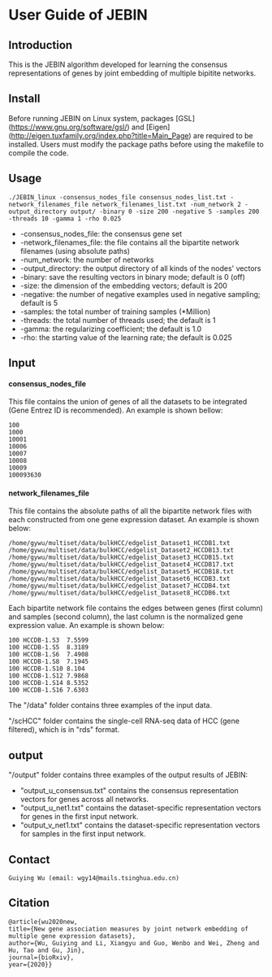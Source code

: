 # User Guide of JEBIN

## Introduction

This is the JEBIN algorithm developed for learning the consensus representations of genes by joint embedding of multiple bipitite networks. 


## Install
Before running JEBIN on Linux system, packages [GSL] (https://www.gnu.org/software/gsl/)  and [Eigen] (http://eigen.tuxfamily.org/index.php?title=Main_Page) are required to be installed. Users must modify the package paths before using the makefile to compile the code.


## Usage
```
./JEBIN_linux -consensus_nodes_file consensus_nodes_list.txt -network_filenames_file network_filenames_list.txt -num_network 2 -output_directory output/ -binary 0 -size 200 -negative 5 -samples 200 -threads 10 -gamma 1 -rho 0.025
```

- -consensus_nodes_file: 
                the consensus gene set
- -network_filenames_file: 
                the file contains all the bipartite network filenames (using absolute paths)
- -num_network: 
                the number of networks
- -output_directory: 
                the output directory of all kinds of the nodes' vectors
- -binary: 
                save the resulting vectors in binary mode; default is 0 (off)
- -size: 
                the dimension of the embedding vectors; default is 200
- -negative: 
                the number of negative examples used in negative sampling; default is 5
- -samples: 
                the total number of training samples (*Million)
- -threads: 
                the total number of threads used; the default is 1
- -gamma: 
                the regularizing coefficient; the default is 1.0
- -rho: 
                the starting value of the learning rate; the default is 0.025




## Input 

#### consensus_nodes_file 

This file contains the union of genes of all the datasets to be integrated (Gene Entrez ID is recommended). An example is shown bellow: 
```
100
1000
10001
10006
10007
10008
10009
100093630
```

#### network_filenames_file

This file contains the absolute paths of all the bipartite network files with each constructed from one gene expression dataset. An example is shown below:
```
/home/gywu/multiset/data/bulkHCC/edgelist_Dataset1_HCCDB1.txt
/home/gywu/multiset/data/bulkHCC/edgelist_Dataset2_HCCDB13.txt
/home/gywu/multiset/data/bulkHCC/edgelist_Dataset3_HCCDB15.txt
/home/gywu/multiset/data/bulkHCC/edgelist_Dataset4_HCCDB17.txt
/home/gywu/multiset/data/bulkHCC/edgelist_Dataset5_HCCDB18.txt
/home/gywu/multiset/data/bulkHCC/edgelist_Dataset6_HCCDB3.txt
/home/gywu/multiset/data/bulkHCC/edgelist_Dataset7_HCCDB4.txt
/home/gywu/multiset/data/bulkHCC/edgelist_Dataset8_HCCDB6.txt
```

Each bipartite network file contains the edges between genes (first column) and samples (second column), the last column is the normalized gene expression value. An example is shown below:
```
100	HCCDB-1.S3	7.5599
100	HCCDB-1.S5	8.3189
100	HCCDB-1.S6	7.4908
100	HCCDB-1.S8	7.1945
100	HCCDB-1.S10	8.104
100	HCCDB-1.S12	7.9868
100	HCCDB-1.S14	8.5352
100	HCCDB-1.S16	7.6303
```


The "/data" folder contains three examples of the input data. 

"/scHCC" folder contains the single-cell RNA-seq data of HCC (gene filtered), which is in "rds" format.


## output
"/output" folder contains three examples of the output results of JEBIN:
- "output_u_consensus.txt" contains the consensus representation vectors for genes across all networks.
- "output_u_net1.txt" contains the dataset-specific representation vectors for genes in the first input network.
- "output_v_net1.txt" contains the dataset-specific representation vectors for samples in the first input network.



## Contact
```
Guiying Wu (email: wgy14@mails.tsinghua.edu.cn)
```


## Citation
```
@article{wu2020new,
title={New gene association measures by joint network embedding of multiple gene expression datasets},
author={Wu, Guiying and Li, Xiangyu and Guo, Wenbo and Wei, Zheng and Hu, Tao and Gu, Jin},
journal={bioRxiv},
year={2020}}
```
